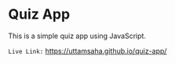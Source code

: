 # Quiz App
This is a simple quiz app using JavaScript.

`Live Link:` https://uttamsaha.github.io/quiz-app/